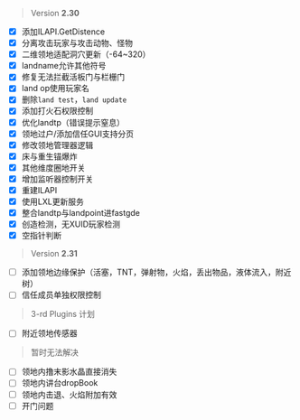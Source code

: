  > Version **2.30**
 - [x] 添加ILAPI.GetDistence
 - [x] 分离攻击玩家与攻击动物、怪物
 - [x] 二维领地适配洞穴更新（-64~320）
 - [x] landname允许其他符号
 - [x] 修复无法拦截活板门与栏栅门
 - [x] land op使用玩家名
 - [x] 删除`land test`，`land update`
 - [x] 添加打火石权限控制
 - [x] 优化landtp（错误提示窒息）
 - [x] 领地过户/添加信任GUI支持分页
 - [x] 修改领地管理器逻辑
 - [x] 床与重生锚爆炸
 - [x] 其他维度圈地开关
 - [x] 增加监听器控制开关
 - [x] 重建ILAPI
 - [x] 使用LXL更新服务
 - [x] 整合landtp与landpoint进fastgde
 - [x] 创造检测，无XUID玩家检测
 - [x] 空指针判断

> Version **2.31**
 - [ ] 添加领地边缘保护（活塞，TNT，弹射物，火焰，丢出物品，液体流入，附近树）
 - [ ] 信任成员单独权限控制

 > 3-rd Plugins 计划
 - [ ] 附近领地传感器

 > 暂时无法解决
 - [ ] 领地内撸末影水晶直接消失
 - [ ] 领地内讲台dropBook
 - [ ] 领地内击退、火焰附加有效
 - [ ] 开门问题